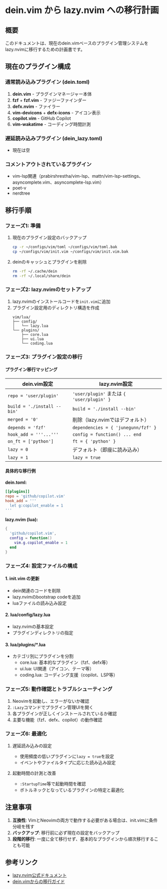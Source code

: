 # dein.vim から lazy.nvim への移行計画

## 概要
このドキュメントは、現在のdein.vimベースのプラグイン管理システムをlazy.nvimに移行するための計画書です。

## 現在のプラグイン構成

### 通常読み込みプラグイン (dein.toml)
1. **dein.vim** - プラグインマネージャー本体
2. **fzf** + **fzf.vim** - ファジーファインダー
3. **defx.nvim** - ファイラー
4. **vim-devicons** + **defx-icons** - アイコン表示
5. **copilot.vim** - GitHub Copilot
6. **vim-wakatime** - コーディング時間計測

### 遅延読み込みプラグイン (dein_lazy.toml)
- 現在は空

### コメントアウトされているプラグイン
- vim-lsp関連（prabirshrestha/vim-lsp、mattn/vim-lsp-settings、asyncomplete.vim、asyncomplete-lsp.vim）
- poet-v
- nerdtree

## 移行手順

### フェーズ1: 準備
1. 現在のプラグイン設定のバックアップ
   ```bash
   cp -r ~/configs/vim/toml ~/configs/vim/toml.bak
   cp ~/configs/vim/init.vim ~/configs/vim/init.vim.bak
   ```

2. deinのキャッシュとプラグインを削除
   ```bash
   rm -rf ~/.cache/dein
   rm -rf ~/.local/share/dein
   ```

### フェーズ2: lazy.nvimのセットアップ
1. lazy.nvimのインストールコードを`init.vim`に追加
2. プラグイン設定用のディレクトリ構造を作成
   ```
   vim/lua/
   ├── config/
   │   └── lazy.lua
   └── plugins/
       ├── core.lua
       ├── ui.lua
       └── coding.lua
   ```

### フェーズ3: プラグイン設定の移行

#### プラグイン移行マッピング

| dein.vim設定 | lazy.nvim設定 |
|-------------|--------------|
| `repo = 'user/plugin'` | `'user/plugin'` または `{ 'user/plugin' }` |
| `build = './install --bin'` | `build = './install --bin'` |
| `merged = '0'` | 削除（lazy.nvimではデフォルト） |
| `depends = 'fzf'` | `dependencies = { 'junegunn/fzf' }` |
| `hook_add = '''...'''` | `config = function() ... end` |
| `on_ft = ['python']` | `ft = { 'python' }` |
| `lazy = 0` | デフォルト（即座に読み込み） |
| `lazy = 1` | `lazy = true` |

#### 具体的な移行例

**dein.toml:**
```toml
[[plugins]]
repo = 'github/copilot.vim'
hook_add = '''
  let g:copilot_enable = 1
'''
```

**lazy.nvim (lua):**
```lua
{
  'github/copilot.vim',
  config = function()
    vim.g.copilot_enable = 1
  end
}
```

### フェーズ4: 設定ファイルの構成

#### 1. init.vim の更新
- dein関連のコードを削除
- lazy.nvimのbootstrap codeを追加
- luaファイルの読み込み設定

#### 2. lua/config/lazy.lua
- lazy.nvimの基本設定
- プラグインディレクトリの指定

#### 3. lua/plugins/*.lua
- カテゴリ別にプラグインを分割
  - core.lua: 基本的なプラグイン（fzf、defx等）
  - ui.lua: UI関連（アイコン、テーマ等）
  - coding.lua: コーディング支援（copilot、LSP等）

### フェーズ5: 動作確認とトラブルシューティング

1. Neovimを起動し、エラーがないか確認
2. `:Lazy`コマンドでプラグイン管理UIを開く
3. 各プラグインが正しくインストールされているか確認
4. 主要な機能（fzf、defx、copilot）の動作確認

### フェーズ6: 最適化

1. 遅延読み込みの設定
   - 使用頻度の低いプラグインに`lazy = true`を設定
   - イベントやファイルタイプに応じた読み込み設定

2. 起動時間の計測と改善
   - `:StartupTime`等で起動時間を確認
   - ボトルネックとなっているプラグインの特定と最適化

## 注意事項

1. **互換性**: VimとNeovimの両方で動作する必要がある場合は、init.vimに条件分岐を残す
2. **バックアップ**: 移行前に必ず現在の設定をバックアップ
3. **段階的移行**: 一度に全て移行せず、基本的なプラグインから順次移行することも可能

## 参考リンク
- [lazy.nvim公式ドキュメント](https://github.com/folke/lazy.nvim)
- [dein.vimからの移行ガイド](https://github.com/folke/lazy.nvim#-migration-guide)
